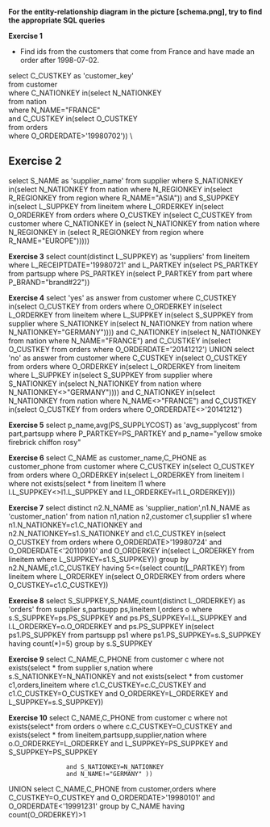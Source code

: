 **For the entity-relationship diagram in the picture [schema.png], try to find the appropriate SQL queries**

**Exercise 1**
- Find ids from the customers that come from France and have made an order after 1998-07-02.

select C_CUSTKEY as 'customer_key' \
from customer \
where C_NATIONKEY in(select N_NATIONKEY \
					from nation \
					where N_NAME="FRANCE" \
					and C_CUSTKEY in(select O_CUSTKEY \
									 from orders \
									 where O_ORDERDATE>'19980702')) \

**Exercise 2**
-

select S_NAME as 'supplier_name'
from supplier
where S_NATIONKEY in(select N_NATIONKEY
					from nation
					where N_REGIONKEY in(select R_REGIONKEY
										 from region
										 where R_NAME="ASIA"))
and S_SUPPKEY in(select L_SUPPKEY
				from lineitem
				where L_ORDERKEY in(select O_ORDERKEY
									from orders
									where O_CUSTKEY in(select C_CUSTKEY
														from customer
														where C_NATIONKEY in (select N_NATIONKEY
																			  from nation
																			  where N_REGIONKEY in (select R_REGIONKEY
																			  from region
																			  where R_NAME="EUROPE")))))

**Exercise 3**
select count(distinct L_SUPPKEY) as 'suppliers'
from lineitem
where L_RECEIPTDATE='19980721' and L_PARTKEY in(select PS_PARTKEY
												from partsupp
												where PS_PARTKEY in(select P_PARTKEY
												from part
												where P_BRAND="brand#22"))

**Exercise 4**
select 'yes' as answer
from customer
where C_CUSTKEY in(select O_CUSTKEY
					from orders
					where O_ORDERKEY in(select L_ORDERKEY
										from lineitem
										where L_SUPPKEY in(select S_SUPPKEY
															from supplier
															where S_NATIONKEY in(select N_NATIONKEY
																				 from nation
																				 where N_NATIONKEY="GERMANY"))))
and C_NATIONKEY in(select N_NATIONKEY
				   from nation
				   where N_NAME="FRANCE")
and C_CUSTKEY in(select O_CUSTKEY
				 from orders
				 where O_ORDERDATE='20141212')
UNION
select 'no' as answer
from customer
where C_CUSTKEY in(select O_CUSTKEY
					from orders
					where O_ORDERKEY in(select L_ORDERKEY
									    from lineitem
										where L_SUPPKEY in(select S_SUPPKEY
													       from supplier
															where S_NATIONKEY in(select N_NATIONKEY
																				from nation
																				where N_NATIONKEY<>"GERMANY"))))
and C_NATIONKEY in(select N_NATIONKEY
				   from nation
				   where N_NAME<>"FRANCE")
and C_CUSTKEY in(select O_CUSTKEY
				 from orders
				 where O_ORDERDATE<>'20141212')

**Exercise 5**
select p_name,avg(PS_SUPPLYCOST) as 'avg_supplycost' 
from part,partsupp 
where P_PARTKEY=PS_PARTKEY and p_name="yellow smoke firebrick chiffon rosy"

**Exercise 6**
select C_NAME as customer_name,C_PHONE as customer_phone
from customer
where C_CUSTKEY in(select O_CUSTKEY
				   from orders
                   where O_ORDERKEY in(select L_ORDERKEY
								       from lineitem l
                                       where not exists(select *
														from lineitem l1
                                                        where l.L_SUPPKEY<>l1.L_SUPPKEY and l.L_ORDERKEY=l1.L_ORDERKEY)))

**Exercise 7**
select distinct n2.N_NAME as 'supplier_nation',n1.N_NAME as 'customer_nation'
from nation n1,nation n2,customer c1,supplier s1
where n1.N_NATIONKEY=c1.C_NATIONKEY 
and n2.N_NATIONKEY=s1.S_NATIONKEY 
and c1.C_CUSTKEY in(select O_CUSTKEY 
				    from orders
                    where O_ORDERDATE>'19980724' 
					and O_ORDERDATE<'20110910' 
				    and O_ORDERKEY in(select L_ORDERKEY
								      from lineitem
                                      where L_SUPPKEY=s1.S_SUPPKEY))
group by n2.N_NAME,c1.C_CUSTKEY
having 5<=(select count(L_PARTKEY)
		   from lineitem
           where L_ORDERKEY in(select O_ORDERKEY
						       from orders
                               where O_CUSTKEY=c1.C_CUSTKEY))

**Exercise 8**
select S_SUPPKEY,S_NAME,count(distinct L_ORDERKEY) as 'orders'
from supplier s,partsupp ps,lineitem l,orders o
where s.S_SUPPKEY=ps.PS_SUPPKEY 
and ps.PS_SUPPKEY=l.L_SUPPKEY 
and l.L_ORDERKEY=o.O_ORDERKEY 
and ps.PS_SUPPKEY in(select ps1.PS_SUPPKEY
				     from partsupp ps1
                     where ps1.PS_SUPPKEY=s.S_SUPPKEY
                     having count(*)=5)
group by s.S_SUPPKEY

**Exercise 9**
select C_NAME,C_PHONE
from customer c
where not exists(select *
				 from supplier s,nation
                 where s.S_NATIONKEY=N_NATIONKEY
and not exists(select *
				from customer c1,orders,lineitem
            	where c1.C_CUSTKEY=c.C_CUSTKEY 
				and c1.C_CUSTKEY=O_CUSTKEY and O_ORDERKEY=L_ORDERKEY and L_SUPPKEY=s.S_SUPPKEY))

**Exercise 10**
select C_NAME,C_PHONE
from customer c
where not exists(select* from orders o
		 where c.C_CUSTKEY=O_CUSTKEY
		 and exists(select * from lineitem,partsupp,supplier,nation
				    where o.O_ORDERKEY=L_ORDERKEY
				    and L_SUPPKEY=PS_SUPPKEY
		 		    and S_SUPPKEY=PS_SUPPKEY

		 		    and S_NATIONKEY=N_NATIONKEY
		 	    	and N_NAME!="GERMANY" ))
UNION
	select C_NAME,C_PHONE
	from customer,orders
	where C_CUSTKEY=O_CUSTKEY and O_ORDERDATE>'19980101' and O_ORDERDATE<'19991231'
	group by C_NAME
	having count(O_ORDERKEY)>1
